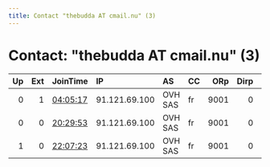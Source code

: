 ```yaml
---
title: Contact "thebudda AT cmail.nu" (3)
---
```


# Contact: "thebudda AT cmail.nu" (3)

|   Up |   Ext | JoinTime                                                                                            | IP            | AS      | CC   |   ORp |   Dirp | OS    | Version   | Nickname   |   eFamMembers |
|-----:|------:|:----------------------------------------------------------------------------------------------------|:--------------|:--------|:-----|------:|-------:|:------|:----------|:-----------|--------------:|
|    0 |     1 | [04:05:17](https://metrics.torproject.org/rs.html#details/A1206ACB5AF5E286FCB3482558806E324D230727) | 91.121.69.100 | OVH SAS | fr   |  9001 |      0 | Linux | 0.3.2.10  | Jakoo      |             1 |
|    0 |     0 | [20:29:53](https://metrics.torproject.org/rs.html#details/FC8C12352D196B91DE3978CC56D51FB9A7A09CB3) | 91.121.69.100 | OVH SAS | fr   |  9001 |      0 | Linux | 0.4.0.5   | Jackoo     |             1 |
|    1 |     0 | [22:07:23](https://metrics.torproject.org/rs.html#details/AF74C900BAB3B0827A60DEDB66C67097185EEC7C) | 91.121.69.100 | OVH SAS | fr   |  9001 |      0 | Linux | 0.4.0.5   | Jackoo     |             1 |
